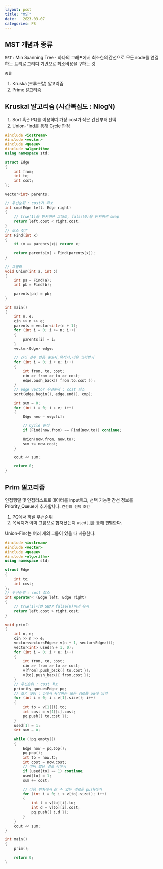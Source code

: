 ```yaml
---
layout: post
title: "MST"
date:   2023-03-07
categories: PS
---
```


## MST 개념과 종류
`MST` : Min Spanning Tree - 하나의 그래프에서 최소한의 간선으로 모든 node를 연결하는 트리로 그리디 기반으로 최소비용을 구하는 것

`종류`
1. Kruskal(크루스칼) 알고리즘
2. Prime 알고리즘

## Kruskal 알고리즘 (시간복잡도 : NlogN)
1. Sort 혹은 PQ를 이용하여 가장 cost가 작은 간선부터 선택
2. Union-Find를 통해 Cycle 판정

```cpp
#include <iostream>
#include <vector>
#include <queue>
#include <algorithm>
using namespace std;

struct Edge
{
	int from;
	int to;
	int cost;
};

vector<int> parents;

// 우선순위 : cost가 최소
int cmp(Edge left, Edge right)
{
	// true(1)을 반환하면 그대로, false(0)을 반환하면 swap
	return left.cost < right.cost;
}
// 보스 찾기
int Find(int x)
{
	if (x == parents[x]) return x;

	return parents[x] = Find(parents[x]);
}

// 그룹화
void Union(int a, int b)
{
	int pa = Find(a);
	int pb = Find(b);

	parents[pa] = pb;
}

int main()
{
	int n, e;
	cin >> n >> e;
	parents = vector<int>(n + 1);
	for (int i = 0; i <= n; i++)
	{
		parents[i] = i;
	}
	vector<Edge> edge;

	// 간선 갯수 만큼 출발지,목적지,비용 입력받기
	for (int i = 0; i < e; i++)
	{
		int from, to, cost;
		cin >> from >> to >> cost;
		edge.push_back({ from,to,cost });
	}
	// edge vector 우선순위 : cost 최소
	sort(edge.begin(), edge.end(), cmp);

	int sum = 0;
	for (int i = 0; i < e; i++)
	{
		Edge now = edge[i];

		// Cycle 판정
		if (Find(now.from) == Find(now.to)) continue;

		Union(now.from, now.to);
		sum += now.cost;
	}

	cout << sum;

	return 0;
}
```

## Prim 알고리즘
인접행렬 및 인접리스트로 데이터를 input하고, 선택 가능한 간선 정보를 Priority_Queue에 추가합니다.
`간선의 선택 조건`
1. PQ에서 꺼낼 우선순위
2. 목적지가 이미 그룹으로 합쳐졌는지 used[ ]를 통해 판별한다.

Union-Find는 여러 개의 그룹이 있을 때 사용한다.
```cpp
#include <iostream>
#include <vector>
#include <queue>
#include <algorithm>
using namespace std;

struct Edge
{
	int to;
	int cost;
};
// 우선순위 : cost 최소
int operator< (Edge left, Edge right)
{	
	// true(1)이면 SWAP false(0)이면 유지
	return left.cost > right.cost;
}

void prim()
{
	int n, e;
	cin >> n >> e;
	vector<vector<Edge>> v(n + 1, vector<Edge>());
	vector<int> used(n + 1, 0);
	for (int i = 0; i < e; i++)
	{
		int from, to, cost;
		cin >> from >> to >> cost;
		v[from].push_back({ to,cost });
		v[to].push_back({ from,cost });
	}
	// 우선순위 : cost 최소
	priority_queue<Edge> pq;
	// 초기 셋팅 : 1에서 시작하는 모든 경로를 pq에 입력
	for (int i = 0; i < v[1].size(); i++)
	{
		int to = v[1][i].to;
		int cost = v[1][i].cost;
		pq.push({ to,cost });
	}
	used[1] = 1;
	int sum = 0;
	
	while (!pq.empty())
	{
		Edge now = pq.top();
		pq.pop();
		int to = now.to;
		int cost = now.cost;
		// 이미 왔던 경로 피하기
		if (used[to] == 1) continue;
		used[to] = 1;
		sum += cost;

		// 다음 위치에서 갈 수 있는 경로들 push하기
		for (int i = 0; i < v[to].size(); i++)
		{
			int t = v[to][i].to;
			int d = v[to][i].cost;
			pq.push({ t,d });
		}
	}
	cout << sum;
}

int main()
{
	prim();

	return 0;
}
```